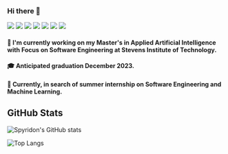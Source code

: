 ### Hi there 👋

<!-- icons with padding -->
![](https://img.shields.io/badge/OS-Linux-informational?style=flat&logo=Linux&logoColor=white&color=2bbc8a)
![](https://img.shields.io/badge/OS-Windows10-informational?style=flat&logo=Windows&logoColor=white&color=2bbc8a)
![](https://img.shields.io/badge/Code-Python3-informational?style=flat&logo=Python&logoColor=white&color=2bbc8a)
![](https://img.shields.io/badge/Code-JavaScript-informational?style=flat&logo=JavaScript&logoColor=white&color=2bbc8a)
![](https://img.shields.io/badge/Platform-TensorFlow-informational?style=flat&logo=TensorFlow&logoColor=white&color=2bbc8a)
![](https://img.shields.io/badge/Platform-PyTorch-informational?style=flat&logo=PyTorch&logoColor=white&color=2bbc8a)
![](https://img.shields.io/badge/Shell-Bash-informational?style=flat&logo=gnu-bash&logoColor=white&color=2bbc8a)

#### 🔭 I'm currently working on my Master's in Applied Artificial Intelligence with Focus on Software Engineering at Stevens Institute of Technology.
#### 🎓 Anticipated graduation December 2023.
#### 🔎 Currently, in search of summer internship on Software Engineering and Machine Learning. 




## GitHub Stats
<!-- <p align="center">
  <img src="https://github-readme-stats.vercel.app/api/top-langs/?username=SpyridonKaperonis&layout=compact&theme=swift"/>
</p>
<p align="center">
  <img src="https://github-readme-stats.vercel.app/api?username=SpyridonKaperonis&show_icons=true&theme=swift" />
</p>
 -->
 
 
![Spyridon's GitHub stats](https://github-readme-stats.vercel.app/api?username=SpyridonKaperonis&show_icons=true&theme=swift)
 
![Top Langs](https://github-readme-stats.vercel.app/api/top-langs/?username=SpyridonKaperonis&layout=compact&theme=swift)

<!--
**SpyridonKaperonis/SpyridonKaperonis** is a ✨ _special_ ✨ repository because its `README.md` (this file) appears on your GitHub profile.

Here are some ideas to get you started:

- 🔭 I’m currently working on ...
- 🌱 I’m currently learning ...
- 👯 I’m looking to collaborate on ...
- 🤔 I’m looking for help with ...
- 💬 Ask me about ...
- 📫 How to reach me: ...
- 😄 Pronouns: ...
- ⚡ Fun fact: ...
- 🖥️
-->
